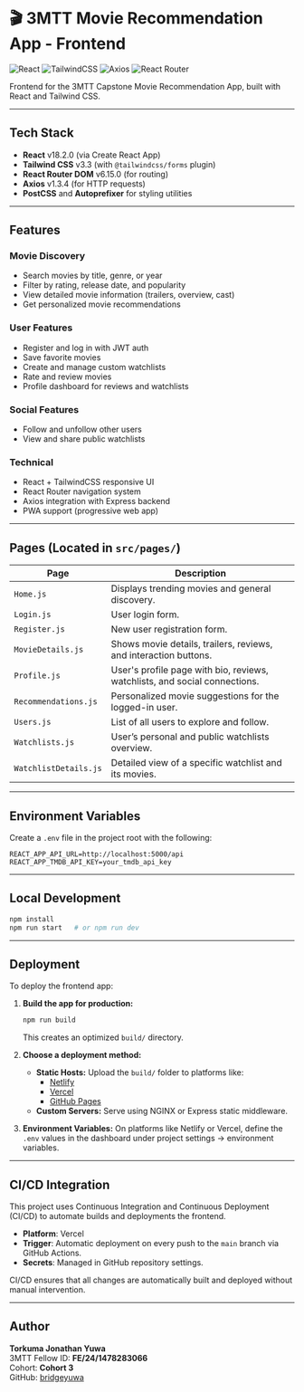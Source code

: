 # 🎬 3MTT Movie Recommendation App - Frontend

![React](https://img.shields.io/badge/React-18.2.0-blue)
![TailwindCSS](https://img.shields.io/badge/TailwindCSS-3.3-teal)
![Axios](https://img.shields.io/badge/Axios-1.3.4-purple)
![React Router](https://img.shields.io/badge/React--Router--DOM-6.15.0-orange)

Frontend for the 3MTT Capstone Movie Recommendation App, built with React and Tailwind CSS.

---

## Tech Stack

- **React** v18.2.0 (via Create React App)
- **Tailwind CSS** v3.3 (with `@tailwindcss/forms` plugin)
- **React Router DOM** v6.15.0 (for routing)
- **Axios** v1.3.4 (for HTTP requests)
- **PostCSS** and **Autoprefixer** for styling utilities

---

## Features

### Movie Discovery
- Search movies by title, genre, or year
- Filter by rating, release date, and popularity
- View detailed movie information (trailers, overview, cast)
- Get personalized movie recommendations

### User Features
- Register and log in with JWT auth
- Save favorite movies
- Create and manage custom watchlists
- Rate and review movies
- Profile dashboard for reviews and watchlists

### Social Features
- Follow and unfollow other users
- View and share public watchlists

### Technical
- React + TailwindCSS responsive UI
- React Router navigation system
- Axios integration with Express backend
- PWA support (progressive web app)

---

## Pages (Located in `src/pages/`)

| Page                 | Description                                                                 |
|----------------------|-----------------------------------------------------------------------------|
| `Home.js`            | Displays trending movies and general discovery.                             |
| `Login.js`           | User login form.                                                            |
| `Register.js`        | New user registration form.                                                 |
| `MovieDetails.js`    | Shows movie details, trailers, reviews, and interaction buttons.            |
| `Profile.js`         | User's profile page with bio, reviews, watchlists, and social connections.  |
| `Recommendations.js` | Personalized movie suggestions for the logged-in user.                      |
| `Users.js`           | List of all users to explore and follow.                                    |
| `Watchlists.js`      | User’s personal and public watchlists overview.                             |
| `WatchlistDetails.js`| Detailed view of a specific watchlist and its movies.                       |

---

## Environment Variables

Create a `.env` file in the project root with the following:

```env
REACT_APP_API_URL=http://localhost:5000/api
REACT_APP_TMDB_API_KEY=your_tmdb_api_key
```

---

## Local Development

```bash
npm install
npm run start   # or npm run dev
```

---

## Deployment

To deploy the frontend app:

1. **Build the app for production:**
   ```bash
   npm run build
   ```
   This creates an optimized `build/` directory.

2. **Choose a deployment method:**
   - **Static Hosts:** Upload the `build/` folder to platforms like:
     - [Netlify](https://www.netlify.com/)
     - [Vercel](https://vercel.com/)
     - [GitHub Pages](https://pages.github.com/)
   - **Custom Servers:** Serve using NGINX or Express static middleware.

3. **Environment Variables:**
   On platforms like Netlify or Vercel, define the `.env` values in the dashboard under project settings → environment variables.

---
## CI/CD Integration

This project uses Continuous Integration and Continuous Deployment (CI/CD) to automate builds and deployments the frontend.

- **Platform**: Vercel
- **Trigger**: Automatic deployment on every push to the `main` branch via GitHub Actions.
- **Secrets**: Managed in GitHub repository settings.

CI/CD ensures that all changes are automatically built and deployed without manual intervention.

---

## Author

**Torkuma Jonathan Yuwa**  
3MTT Fellow ID: **FE/24/1478283066**  
Cohort: **Cohort 3**  
GitHub: [bridgeyuwa](https://github.com/bridgeyuwa)